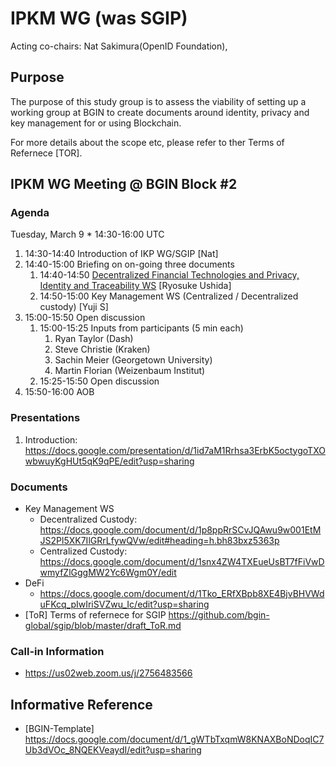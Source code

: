 # IPKM WG (was SGIP) 

Acting co-chairs: Nat Sakimura(OpenID Foundation), 


## Purpose

The purpose of this study group is to assess the viability of setting up a working group at BGIN 
to create documents around identity, privacy and key management for or using Blockchain. 

For more details about the scope etc, please refer to ther Terms of Refernece [TOR]. 

## IPKM WG Meeting @ BGIN Block #2

### Agenda

Tuesday, March 9 * 14:30-16:00  UTC

1. 14:30-14:40 Introduction of IKP WG/SGIP [Nat]
1. 14:40-15:00 Briefing on on-going three documents
    1. 14:40-14:50  [Decentralized Financial Technologies and Privacy, Identity and Traceability WS](https://drive.google.com/file/d/1g7YNA3rJ864ezWQlhbbFZczlIWLBpUX0/view) [Ryosuke Ushida] 
    1. 14:50-15:00 Key Management WS (Centralized / Decentralized custody) [Yuji S]
1. 15:00-15:50 Open discussion
    1. 15:00-15:25 Inputs from participants (5 min each)
        1. Ryan Taylor (Dash)
        1. Steve Christie (Kraken)
        1. Sachin Meier (Georgetown University)
        1. Martin Florian (Weizenbaum Institut)
    1. 15:25-15:50 Open discussion
1. 15:50-16:00 AOB


### Presentations

1. Introduction: https://docs.google.com/presentation/d/1id7aM1Rrhsa3ErbK5octygoTXOwbwuyKgHUt5qK9qPE/edit?usp=sharing


### Documents

* Key Management WS
    * Decentralized Custody: https://docs.google.com/document/d/1p8ppRrSCvJQAwu9w001EtMJS2Pl5XK7IlGRrLfywQVw/edit#heading=h.bh83bxz5363p
    * Centralized Custody: https://docs.google.com/document/d/1snx4ZW4TXEueUsBT7fFiVwDwmyfZlGggMW2Yc6Wgm0Y/edit
* DeFi
    * https://docs.google.com/document/d/1Tko_ERfXBpb8XE4BjvBHVWduFKcq_pIwIriSVZwu_Ic/edit?usp=sharing
* [ToR] Terms of refernece for SGIP https://github.com/bgin-global/sgip/blob/master/draft_ToR.md


### Call-in Information

* https://us02web.zoom.us/j/2756483566

## Informative Reference
* [BGIN-Template] https://docs.google.com/document/d/1_gWTbTxqmW8KNAXBoNDoqIC7Ub3dVOc_8NQEKVeaydI/edit?usp=sharing


